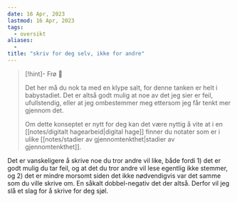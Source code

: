 ```yaml
---
date: 16 Apr, 2023
lastmod: 16 Apr, 2023
tags:
  - oversikt
aliases:
  - 
title: "skriv for deg selv, ikke for andre"
---
```

> [!hint]- Frø  🌱
>
> Det her må du nok ta med en klype salt, for denne tanken er helt i babystadiet. Det er altså godt mulig at noe av det jeg sier er feil, ufullstendig, eller at jeg ombestemmer meg ettersom jeg får tenkt mer gjennom det.
> 
> Om dette konseptet er nytt for deg kan det være nyttig å vite at i en [[notes/digitalt hagearbeid|digital hage]] finner du notater som er i ulike [[notes/stadier av gjennomtenkthet|stadier av gjennomtenkthet]].

Det er vanskeligere å skrive noe du tror andre vil like, både fordi 1) det er godt mulig du tar feil, og at det du tror andre vil lese egentlig ikke stemmer, og 2) det er mindre morsomt siden det ikke nødvendigvis var det samme som du ville skrive om. En såkalt dobbel-negativ det der altså. Derfor vil jeg slå et slag for å skrive for deg sjøl.